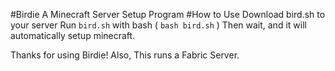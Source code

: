 #Birdie
A Minecraft Server Setup Program
#How to Use
Download bird.sh to your server
Run `bird.sh` with bash ( `bash bird.sh` )
Then wait, and it will automatically setup minecraft.

Thanks for using Birdie!
Also, This runs a Fabric Server.
